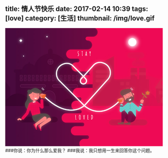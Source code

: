 title: 情人节快乐
date: 2017-02-14 10:39
tags: [love]
category: [生活]
thumbnail: /img/love.gif
---
![](/img/love.jpg)
###你说：你为什么那么爱我？
###我说：我只想用一生来回答你这个问题。